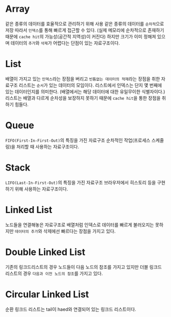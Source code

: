 # Array

같은 종류의 데이터를 효율적으로 관리하기 위해 사용
같은 종류의 데이터를 `순차적`으로 저장
따라서 `인덱스`를 통해 빠르게 접근할 수 있다. (실제 메모리에 순차적으로 존재하기 때문에 `cache hit`의 가능성(공간적 지역성)이 커진다)
하지만 크기가 이미 정해져 있으며 데이터의 `추가`와 `삭제`가 어렵다는 단점이 있는 자료구조이다.

# List

배열이 가지고 있는 `인덱스`라는 장점을 버리고 `빈틈없는 데이터의 적재`라는 장점을 취한 자료구조
리스트는 `순서`가 있는 데이터의 모임이다.
리스트에서 인덱스는 단지 몇 번째에 있는 데이터인지를 의미한다. (배열에서는 해당 데이터에 대한 유일무이한 식별자이다.)
리스트는 배열과 다르게 순차성을 보장하지 못하기 때문에 `cache hit`을 통한 장점을 취하기 힘들다.

# Queue

`FIFO(First-In-First-Out)`의 특징을 가진 자료구조
순차적인 작업(프로세스 스케줄링)을 처리할 때 사용하는 자료구조이다.

# Stack
`LIFO(Last-In-First-Out)`의 특징을 가진 자료구조
브라우저에서 히스토리 등을 구현하기 위해 사용하는 자료구조이다.

# Linked List

노드들을 연결해놓은 자료구조로 배열처럼 인덱스로 데이터를 빠르게 불러오지는 못하지만 `데이터의 추가`와 삭제에선 빠르다는 장점을 가지고 있다.

# Double Linked List

기존의 링크드리스트의 경우 노드들이 다음 노드의 참조를 가지고 있지만 더블 링크드 리스트의 경우 `다음과 이전 노드의 참조`를 가지고 있다.

# Circular Linked List

순환 링크드 리스트는 tail이 haed와 연결되어 있는 링크드 리스트이다. 